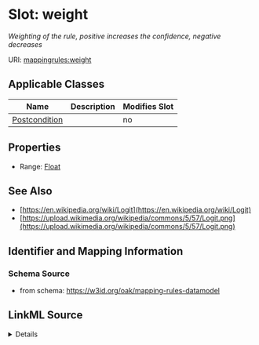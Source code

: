 

# Slot: weight


_Weighting of the rule, positive increases the confidence, negative decreases_



URI: [mappingrules:weight](https://w3id.org/oak/mapping-rules-datamodel/weight)



<!-- no inheritance hierarchy -->





## Applicable Classes

| Name | Description | Modifies Slot |
| --- | --- | --- |
| [Postcondition](Postcondition.md) |  |  no  |







## Properties

* Range: [Float](Float.md)





## See Also

* [https://en.wikipedia.org/wiki/Logit](https://en.wikipedia.org/wiki/Logit)
* [https://upload.wikimedia.org/wikipedia/commons/5/57/Logit.png](https://upload.wikimedia.org/wikipedia/commons/5/57/Logit.png)

## Identifier and Mapping Information







### Schema Source


* from schema: https://w3id.org/oak/mapping-rules-datamodel




## LinkML Source

<details>
```yaml
name: weight
description: Weighting of the rule, positive increases the confidence, negative decreases
from_schema: https://w3id.org/oak/mapping-rules-datamodel
see_also:
- https://en.wikipedia.org/wiki/Logit
- https://upload.wikimedia.org/wikipedia/commons/5/57/Logit.png
rank: 1000
alias: weight
owner: Postcondition
domain_of:
- Postcondition
range: float

```
</details>